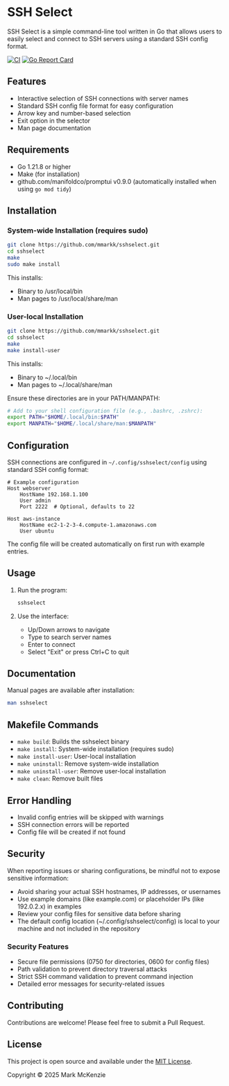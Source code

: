# SSH Select

SSH Select is a simple command-line tool written in Go that allows users to easily select and connect to SSH servers using a standard SSH config format.

[![CI](https://github.com/mmarkk/sshselect/actions/workflows/ci.yml/badge.svg)](https://github.com/mmarkk/sshselect/actions/workflows/ci.yml)
[![Go Report Card](https://goreportcard.com/badge/github.com/mmarkk/sshselect)](https://goreportcard.com/report/github.com/mmarkk/sshselect)

## Features

- Interactive selection of SSH connections with server names
- Standard SSH config file format for easy configuration
- Arrow key and number-based selection
- Exit option in the selector
- Man page documentation

## Requirements

- Go 1.21.8 or higher
- Make (for installation)
- github.com/manifoldco/promptui v0.9.0 (automatically installed when using `go mod tidy`)

## Installation

### System-wide Installation (requires sudo)

```bash
git clone https://github.com/mmarkk/sshselect.git
cd sshselect
make
sudo make install
```

This installs:

- Binary to /usr/local/bin
- Man pages to /usr/local/share/man

### User-local Installation

```bash
git clone https://github.com/mmarkk/sshselect.git
cd sshselect
make
make install-user
```

This installs:

- Binary to ~/.local/bin
- Man pages to ~/.local/share/man

Ensure these directories are in your PATH/MANPATH:

```bash
# Add to your shell configuration file (e.g., .bashrc, .zshrc):
export PATH="$HOME/.local/bin:$PATH"
export MANPATH="$HOME/.local/share/man:$MANPATH"
```

## Configuration

SSH connections are configured in `~/.config/sshselect/config` using standard SSH config format:

```text
# Example configuration
Host webserver
    HostName 192.168.1.100
    User admin
    Port 2222  # Optional, defaults to 22

Host aws-instance
    HostName ec2-1-2-3-4.compute-1.amazonaws.com
    User ubuntu
```

The config file will be created automatically on first run with example entries.

## Usage

1. Run the program:

    ```bash
    sshselect
    ```

2. Use the interface:
    - Up/Down arrows to navigate
    - Type to search server names
    - Enter to connect
    - Select "Exit" or press Ctrl+C to quit

## Documentation

Manual pages are available after installation:

```bash
man sshselect
```

## Makefile Commands

- `make build`: Builds the sshselect binary
- `make install`: System-wide installation (requires sudo)
- `make install-user`: User-local installation
- `make uninstall`: Remove system-wide installation
- `make uninstall-user`: Remove user-local installation
- `make clean`: Remove built files

## Error Handling

- Invalid config entries will be skipped with warnings
- SSH connection errors will be reported
- Config file will be created if not found

## Security

When reporting issues or sharing configurations, be mindful not to expose sensitive information:

- Avoid sharing your actual SSH hostnames, IP addresses, or usernames
- Use example domains (like example.com) or placeholder IPs (like 192.0.2.x) in examples
- Review your config files for sensitive data before sharing
- The default config location (~/.config/sshselect/config) is local to your machine and not included in the repository

### Security Features

- Secure file permissions (0750 for directories, 0600 for config files)
- Path validation to prevent directory traversal attacks
- Strict SSH command validation to prevent command injection
- Detailed error messages for security-related issues

## Contributing

Contributions are welcome! Please feel free to submit a Pull Request.

## License

This project is open source and available under the [MIT License](LICENSE).

Copyright © 2025 Mark McKenzie
